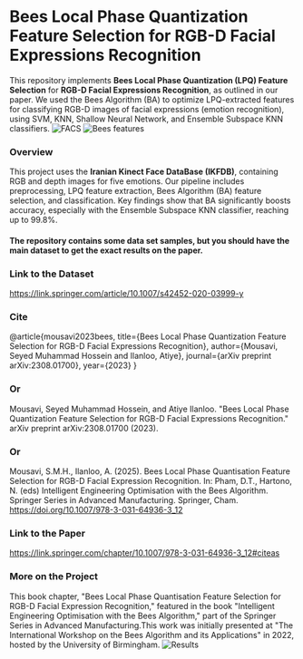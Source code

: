# Bees Local Phase Quantization Feature Selection for RGB-D Facial Expressions Recognition

This repository implements **Bees Local Phase Quantization (LPQ) Feature Selection** for **RGB-D Facial Expressions Recognition**, as outlined in our paper. We used the Bees Algorithm (BA) to optimize LPQ-extracted features for classifying RGB-D images of facial expressions (emotion recognition), using SVM, KNN, Shallow Neural Network, and Ensemble Subspace KNN classifiers.
![FACS](https://github.com/user-attachments/assets/a0a0a7dd-0180-402e-8062-43f62b87d9d4)
![Bees features](https://github.com/user-attachments/assets/5105dddb-0a82-4c98-b330-8a1074580140)

### Overview

This project uses the **Iranian Kinect Face DataBase (IKFDB)**, containing RGB and depth images for five emotions. Our pipeline includes preprocessing, LPQ feature extraction, Bees Algorithm (BA) feature selection, and classification. Key findings show that BA significantly boosts accuracy, especially with the Ensemble Subspace KNN classifier, reaching up to 99.8%.
#### The repository contains some data set samples, but you should have the main dataset to get the exact results on the paper.
### Link to the Dataset
https://link.springer.com/article/10.1007/s42452-020-03999-y

### Cite
@article{mousavi2023bees,
  title={Bees Local Phase Quantization Feature Selection for RGB-D Facial Expressions Recognition},
  author={Mousavi, Seyed Muhammad Hossein and Ilanloo, Atiye},
  journal={arXiv preprint arXiv:2308.01700},
  year={2023}
}
### Or
Mousavi, Seyed Muhammad Hossein, and Atiye Ilanloo. "Bees Local Phase Quantization Feature Selection for RGB-D Facial Expressions Recognition." arXiv preprint arXiv:2308.01700 (2023).
### Or
Mousavi, S.M.H., Ilanloo, A. (2025). Bees Local Phase Quantisation Feature Selection for RGB-D Facial Expression Recognition. In: Pham, D.T., Hartono, N. (eds) Intelligent Engineering Optimisation with the Bees Algorithm. Springer Series in Advanced Manufacturing. Springer, Cham. https://doi.org/10.1007/978-3-031-64936-3_12

### Link to the Paper
https://link.springer.com/chapter/10.1007/978-3-031-64936-3_12#citeas

### More on the Project
This book chapter, "Bees Local Phase Quantisation Feature Selection for RGB-D Facial Expression Recognition," featured in the book "Intelligent Engineering Optimisation with the Bees Algorithm," part of the Springer Series in Advanced Manufacturing.This work was initially presented at "The International Workshop on the Bees Algorithm and its Applications" in 2022, hosted by the University of Birmingham.
![Results](https://github.com/user-attachments/assets/ccc5e8a4-a43f-4174-a1d8-b2560f500f32)


